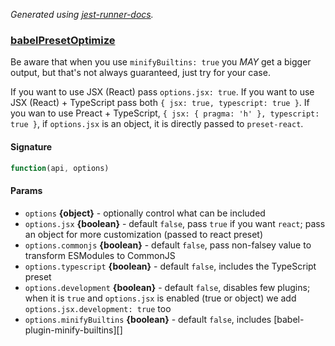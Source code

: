 

_Generated using [jest-runner-docs](https://ghub.now.sh/jest-runner-docs)._

### [babelPresetOptimize](./src/index.js#L22)

Be aware that when you use `minifyBuiltins: true` you _MAY_ get a bigger output,
but that's not always guaranteed, just try for your case.

If you want to use JSX (React) pass `options.jsx: true`.
If you want to use JSX (React) + TypeScript pass both `{ jsx: true, typescript: true }`.
If you wan to use Preact + TypeScript, `{ jsx: { pragma: 'h' }, typescript: true }`,
if `options.jsx` is an object, it is directly passed to `preset-react`.

<span id="babelpresetoptimize-signature"></span>

#### Signature

```ts
function(api, options)
```

<span id="babelpresetoptimize-params"></span>

#### Params

- `options` **{object}** - optionally control what can be included
- `options.jsx` **{boolean}** - default `false`, pass `true` if you want `react`; pass an object for more customization (passed to react preset)
- `options.commonjs` **{boolean}** - default `false`, pass non-falsey value to transform ESModules to CommonJS
- `options.typescript` **{boolean}** - default `false`, includes the TypeScript preset
- `options.development` **{boolean}** - default `false`, disables few plugins; when it is `true` and `options.jsx` is enabled (true or object) we add `options.jsx.development: true` too
- `options.minifyBuiltins` **{boolean}** - default `false`, includes [babel-plugin-minify-builtins][]

